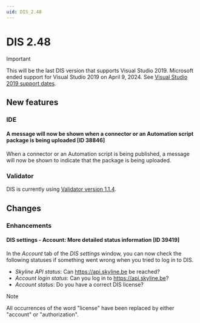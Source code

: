 ```yaml
---
uid: DIS_2.48
---
```


# DIS 2.48

> [!IMPORTANT]
> This will be the last DIS version that supports Visual Studio 2019.
> Microsoft ended support for Visual Studio 2019 on April 9, 2024. See [Visual Studio 2019 support dates](https://learn.microsoft.com/en-us/lifecycle/products/visual-studio-2019).

## New features

### IDE

#### A message will now be shown when a connector or an Automation script package is being uploaded [ID 38846]

When a connector or an Automation script is being published, a message will now be shown to indicate that the package is being uploaded.

### Validator

DIS is currently using [Validator version 1.1.4](https://github.com/SkylineCommunications/Skyline.DataMiner.CICD.Validators/releases/tag/1.1.4).

## Changes

### Enhancements

#### DIS settings - Account: More detailed status information [ID 39419]

In the *Account* tab of the *DIS settings* window, you can now check the following statuses if something went wrong when you tried to log in to DIS.

- *Skyline API status*: Can <https://api.skyline.be> be reached?
- *Account login status*: Can you log in to <https://api.skyline.be>?
- *Account status*: Do you have a correct DIS license?

> [!NOTE]
> All occurrences of the word "license" have been replaced by either "account" or "authorization".
